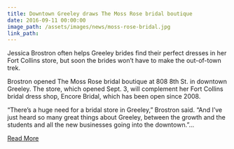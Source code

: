 ```yaml
---
title: Downtown Greeley draws The Moss Rose bridal boutique
date: 2016-09-11 00:00:00
image_path: /assets/images/news/moss-rose-bridal.jpg
link_path:
---
```



Jessica Brostron often helps Greeley brides find their perfect dresses in her Fort Collins store, but soon the brides won’t have to make the out-of-town trek.

Brostron opened The Moss Rose bridal boutique at 808 8th St. in downtown Greeley. The store, which opened Sept. 3, will complement her Fort Collins bridal dress shop, Encore Bridal, which has been open since 2008.

“There’s a huge need for a bridal store in Greeley,” Brostron said. “And I’ve just heard so many great things about Greeley, between the growth and the students and all the new businesses going into the downtown.”...

[Read More](http://www.greeleytribune.com/news/business/downtown-greeley-draws-the-moss-rose-bridal-boutique/)